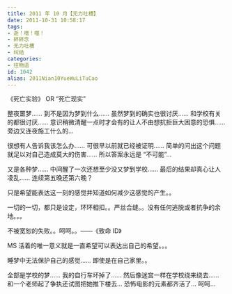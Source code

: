 ```yaml
---
title: 2011 年 10 月【无力吐槽】
date: 2011-10-31 10:58:17
tags:
- 逝！嗜！噬！
- 碎碎念
- 无力吐槽
- 纠结
categories:
- 往物语
id: 1042
alias: 2011Nian10YueWuLiTuCao
---
```


《死亡实验》 OR “死亡现实”

整夜噩梦…… 到不是因为梦到什么…… 虽然梦到的确实也很讨厌…… 和学校有关的都很讨厌…… 意识稍微清醒一点时才会有的让人不由想抗拒巨大困意的恐惧…… 旁边又连夜施工什么的…

<!--more-->

很想有人告诉我该怎么办…… 可很早以前就已经被证明…… 简单的问出这个问题就足以对自己造成莫大的伤害…… 所以答案永远是 “不可能”…

又是各种梦…… 中间醒了一次还想至少没又梦到学校…… 最后的结果却真心让人凌乱…… 连续第五晚还第六晚？

只是希望能表达这一刻的感觉并知道如何减少这感觉的产生。。

一切的一切，都只是设定，环环相扣。。严丝合缝。。没有任何逃脱或者抗争的余地。。。

不被宽恕的失败。。呵呵。。——《致命 ID》

MS 活着的唯一意义就是一直希望可以表达出自己的希望。。。

睡梦中无法保护自己的感觉…… 即使是在自己家里。。

全部是学校的梦…… 我的自行车坏掉了…… 然后像迷宫一样在学校绕来绕去…… 和一个老师起了争执还试图把她推下楼去… 恐怖电影的元素都齐活了… 呵呵…

<!--1042-->
